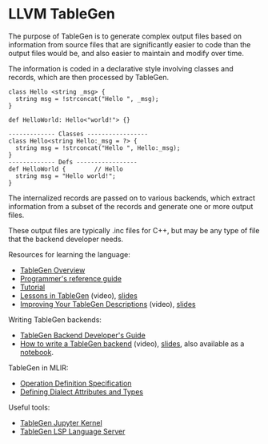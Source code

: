 # LLVM TableGen

The purpose of TableGen is to generate complex output files based on information
from source files that are significantly easier to code than the output files would be, and also easier to maintain and modify over time.

The information is coded in a declarative style involving classes and records,
which are then processed by TableGen.

```
class Hello <string _msg> {
  string msg = !strconcat("Hello ", _msg);
}

def HelloWorld: Hello<"world!"> {}
```
```
------------- Classes -----------------
class Hello<string Hello:_msg = ?> {
  string msg = !strconcat("Hello ", Hello:_msg);
}
------------- Defs -----------------
def HelloWorld {        // Hello
  string msg = "Hello world!";
}
```

The internalized records are passed on to various backends, which extract
information from a subset of the records and generate one or more output files.

These output files are typically .inc files for C++, but may be any type of file
that the backend developer needs.

Resources for learning the language:
* [TableGen Overview](https://llvm.org/docs/TableGen/index.html)
* [Programmer's reference guide](https://llvm.org/docs/TableGen/ProgRef.html)
* [Tutorial](jupyter/tablegen_tutorial_part_1.ipynb)
* [Lessons in TableGen](https://www.youtube.com/watch?v=45gmF77JFBY) (video),
  [slides](https://archive.fosdem.org/2019/schedule/event/llvm_tablegen/attachments/slides/3304/export/events/attachments/llvm_tablegen/slides/3304/tablegen.pdf)
* [Improving Your TableGen Descriptions](https://www.youtube.com/watch?v=dIEVUlsiktQ)
  (video), [slides](https://llvm.org/devmtg/2019-10/slides/Absar-ImprovingYourTableGenDescription.pdf)

Writing TableGen backends:
* [TableGen Backend Developer's Guide](https://llvm.org/docs/TableGen/BackGuide.html)
* [How to write a TableGen backend](https://www.youtube.com/watch?v=UP-LBRbvI_U)
  (video), [slides](https://llvm.org/devmtg/2021-11/slides/2021-how-to-write-a-tablegen-backend.pdf), also available as a
	[notebook](jupyter/sql_query_backend.ipynb).

TableGen in MLIR:
* [Operation Definition Specification](https://mlir.llvm.org/docs/DefiningDialects/Operations/)
* [Defining Dialect Attributes and Types](https://mlir.llvm.org/docs/DefiningDialects/AttributesAndTypes/)

Useful tools:
* [TableGen Jupyter Kernel](jupyter/)
* [TableGen LSP Language Server](https://mlir.llvm.org/docs/Tools/MLIRLSP/#tablegen-lsp-language-server--tblgen-lsp-server)

